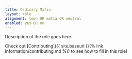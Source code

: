 ```yaml
---
title: Ordinary Mafia
layout: role
alignment: town OR mafia OR neutral
enabled: yes OR no
---
```


Description of the role goes here.

Check out [Contributing]({{ site.baseurl }}{% link information/contributing.md %}) to see how to fill in this role!

